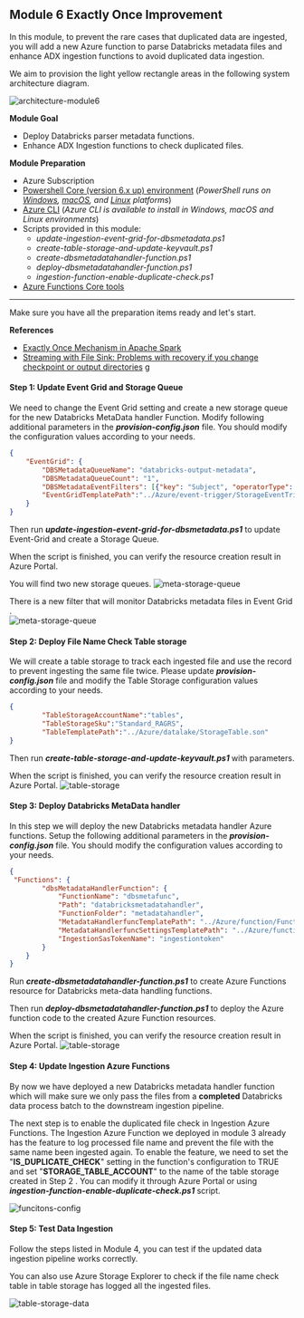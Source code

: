 ## Module 6 Exactly Once Improvement

In this module, to prevent the rare cases that duplicated data are ingested, you will add a new Azure function to parse Databricks metadata files and enhance ADX ingestion functions to avoid duplicated data ingestion.   

We aim to provision the light yellow rectangle areas in the following system architecture diagram. 

![architecture-module6](../LabModules/assets/module6/architecture-M6.png)



__Module Goal__  
- Deploy Databricks parser metadata functions. 
- Enhance ADX Ingestion functions to check duplicated files. 

__Module Preparation__
- Azure Subscription 
- [Powershell Core (version 6.x up) environment](https://docs.microsoft.com/en-us/powershell/scripting/install/installing-powershell?view=powershell-7.1) (_PowerShell runs on [Windows](https://docs.microsoft.com/en-us/powershell/scripting/install/installing-powershell-core-on-windows?view=powershell-7.1), [macOS](https://docs.microsoft.com/en-us/powershell/scripting/install/installing-powershell-core-on-macos?view=powershell-7.1), and [Linux](https://docs.microsoft.com/en-us/powershell/scripting/install/installing-powershell-core-on-linux?view=powershell-7.1) platforms_) 
- [Azure CLI](https://docs.microsoft.com/en-us/cli/azure/install-azure-cli) (_Azure CLI is available to install in Windows, macOS and Linux environments_)
- Scripts provided in this module:
    - _update-ingestion-event-grid-for-dbsmetadata.ps1_
    - _create-table-storage-and-update-keyvault.ps1_
    - _create-dbsmetadatahandler-function.ps1_
    - _deploy-dbsmetadatahandler-function.ps1_
    - _ingestion-function-enable-duplicate-check.ps1_
- [Azure Functions Core tools](https://github.com/Azure/azure-functions-core-tools)

---
Make sure you have all the preparation  items ready and let's start. 

__References__
- [Exactly Once Mechanism in Apache Spark](https://medium.com/@Iqbalkhattra85/exactly-once-mechanism-in-spark-structured-streaming-7a27d8423560)
- [Streaming with File Sink: Problems with recovery if you change checkpoint or output directories](https://kb.databricks.com/streaming/file-sink-streaming.html)
g

#### Step 1: Update Event Grid and Storage Queue

We need to change the Event Grid setting and create a new storage queue for the new Databricks MetaData handler Function. Modify following additional parameters in the **_provision-config.json_** file. You should modify the configuration values according to your needs. 




```json
{
    "EventGrid": {
        "DBSMetadataQueueName": "databricks-output-metadata",
        "DBSMetadataQueueCount": "1",
        "DBSMetadataEventFilters": [{"key": "Subject", "operatorType": "StringEndsWith", "values": ["0","1","2","3","4","5","6","7","8","9",".compact"]}, {"key": "Subject", "operatorType": "StringContains", "values": ["_spark_metadata"]}],
        "EventGridTemplatePath":"../Azure/event-trigger/StorageEventTrigger.json"
    }
}
```
Then run **_update-ingestion-event-grid-for-dbsmetadata.ps1_** to update Event-Grid and create a Storage Queue. 


When the script is finished, you can verify the resource creation result in Azure Portal. 

You will find two new storage queues.
![meta-storage-queue](../LabModules/assets/module6/db-meta-storage-queue.png)

There is a new filter that will monitor Databricks metadata files in Event Grid .  
![meta-storage-queue](../LabModules/assets/module6/db-meta-eventgrid.png)


#### Step 2: Deploy File Name Check Table storage 

We will create a table storage to track each ingested file and use the record to prevent ingesting the same file twice. Please update **_provision-config.json_** file and modify the Table Storage configuration values according to your needs. 

```json 
{
        "TableStorageAccountName":"tables",
        "TableStorageSku":"Standard_RAGRS",
        "TableTemplatePath":"../Azure/datalake/StorageTable.son"
}
```
 Then run **_create-table-storage-and-update-keyvault.ps1_** with parameters. 

 When the script is finished, you can verify the resource creation result in Azure Portal. 
![table-storage](../LabModules/assets/module6/table-storage.png)
#### Step 3: Deploy Databricks MetaData handler  

In this step we will deploy the new Databricks metadata handler Azure functions.  Setup the following additional parameters in the **_provision-config.json_** file. You should modify the configuration values according to your needs. 

```json
{
 "Functions": {
        "dbsMetadataHandlerFunction": {
            "FunctionName": "dbsmetafunc",
            "Path": "databricksmetadatahandler",
            "FunctionFolder": "metadatahandler",
            "MetadataHandlerfuncTemplatePath": "../Azure/function/FunctionApp.json",
            "MetadataHandlerfuncSettingsTemplatePath": "../Azure/function/appsettings/dbsmetafunc.json",
            "IngestionSasTokenName": "ingestiontoken"
        }
    }
}
```

Run **_create-dbsmetadatahandler-function.ps1_** to create  Azure Functions resource for Databricks meta-data handling functions.  

Then run **_deploy-dbsmetadatahandler-function.ps1_** to deploy the Azure function code to the created Azure Function resources. 

 When the script is finished, you can verify the resource creation result in Azure Portal. 
![table-storage](../LabModules/assets/module6/db-meta-func-deploy.png)


#### Step 4: Update Ingestion Azure Functions

By now we have deployed a new Databricks metadata handler function which will make sure we only pass the files from a **completed** Databricks data process batch to the downstream ingestion pipeline. 

The next step is to enable the duplicated file check in Ingestion Azure Functions. The Ingestion Azure Function we deployed in module 3 already has the feature to log processed file name and prevent the file with the same name been ingested again. To enable the feature, we need to set the "**IS_DUPLICATE_CHECK**" setting in the function's configuration to TRUE and set "**STORAGE_TABLE_ACCOUNT**" to the name of the table storage created in Step 2 .  You can modify it through Azure Portal or using **_ingestion-function-enable-duplicate-check.ps1_** script. 

![funcitons-config](../LabModules/assets/module6/func-config.png)



#### Step 5: Test Data Ingestion

Follow the steps listed in Module 4, you can test if the updated data ingestion pipeline works correctly.

You can also use Azure Storage Explorer to check if the file name check table in table storage has logged all the ingested files. 

![table-storage-data](../LabModules/assets/module6/table-storage-data.png)






